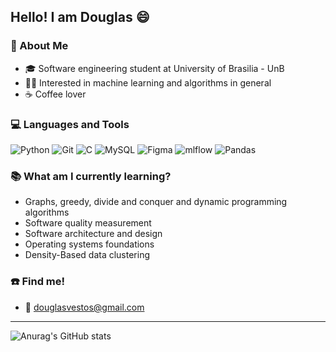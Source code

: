 ## Hello! I am Douglas 😄 

### 📌 About Me

- 🎓 Software engineering student at University of Brasilia - UnB
- 👨‍💻 Interested in machine learning and algorithms in general
- ☕ Coffee lover

### 💻 Languages and Tools
![Python](https://img.shields.io/badge/python-3670A0?style=for-the-badge&logo=python&logoColor=ffdd54)
![Git](https://img.shields.io/badge/git-%23F05033.svg?style=for-the-badge&logo=git&logoColor=white)
![C](https://img.shields.io/badge/c-%2300599C.svg?style=for-the-badge&logo=c&logoColor=white)
![MySQL](https://img.shields.io/badge/mysql-%2300f.svg?style=for-the-badge&logo=mysql&logoColor=white)
![Figma](https://img.shields.io/badge/figma-%23F24E1E.svg?style=for-the-badge&logo=figma&logoColor=white)
![mlflow](https://img.shields.io/badge/mlflow-%23d9ead3.svg?style=for-the-badge&logo=numpy&logoColor=blue)
![Pandas](https://img.shields.io/badge/pandas-%23150458.svg?style=for-the-badge&logo=pandas&logoColor=white)


### 📚 What am I currently learning?

- Graphs, greedy, divide and conquer and dynamic programming algorithms
- Software quality measurement 
- Software architecture and design
- Operating systems foundations
- Density-Based data clustering
  
### ☎️ Find me!
- 📧 douglasvestos@gmail.com

---

![Anurag's GitHub stats](https://github-readme-stats.vercel.app/api?username=dougAlvs&show_icons=true&theme=transparent)

